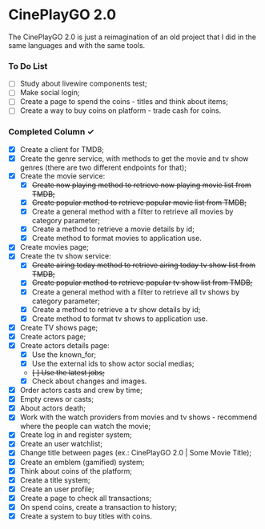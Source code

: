 # CinePlayGO 2.0

The CinePlayGO 2.0 is just a reimagination of an old project that I did in the same languages and with the same tools.

### To Do List

-   [ ] Study about livewire components test;
-   [ ] Make social login;
-   [ ] Create a page to spend the coins - titles and think about items;
-   [ ] Create a way to buy coins on platform - trade cash for coins.

### Completed Column ✓

-   [x] Create a client for TMDB;
-   [x] Create the genre service, with methods to get the movie and tv show genres (there are two different endpoints for that);
-   [x] Create the movie service:
    -   [x] <del>Create now playing method to retrieve now playing movie list from TMDB;</del>
    -   [x] <del>Create popular method to retrieve popular movie list from TMDB;</del>
    -   [x] Create a general method with a filter to retrieve all movies by category parameter;
    -   [x] Create a method to retrieve a movie details by id;
    -   [x] Create method to format movies to application use.
-   [x] Create movies page;
-   [x] Create the tv show service:
    -   [x] <del>Create airing today method to retrieve airing today tv show list from TMDB;</del>
    -   [x] <del>Create popular method to retrieve popular tv show list from TMDB;</del>
    -   [x] Create a general method with a filter to retrieve all tv shows by category parameter;
    -   [x] Create a method to retrieve a tv show details by id;
    -   [x] Create method to format tv shows to application use.
-   [x] Create TV shows page;
-   [x] Create actors page;
-   [x] Create actors details page:
    -   [x] Use the known_for;
    -   [x] Use the external ids to show actor social medias;
    -   <del>[ ] Use the latest jobs;</del>
    -   [x] Check about changes and images.
-   [x] Order actors casts and crew by time;
-   [x] Empty crews or casts;
-   [x] About actors death;
-   [x] Work with the watch providers from movies and tv shows - recommend where the people can watch the movie;
-   [x] Create log in and register system;
-   [x] Create an user watchlist;
-   [x] Change title between pages (ex.: CinePlayGO 2.0 | Some Movie Title);
-   [x] Create an emblem (gamified) system;
-   [x] Think about coins of the platform;
-   [x] Create a title system;
-   [x] Create an user profile;
-   [x] Create a page to check all transactions;
-   [x] On spend coins, create a transaction to history;
-   [x] Create a system to buy titles with coins.
